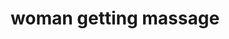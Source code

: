---
layout: smileys&emotion
title: woman getting massage
emoji: woman_getting_massage
permalink: 💆‍♀️.html
image: assets/img/3moji/woman_getting_massage.png
---